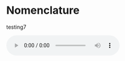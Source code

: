# Nomenclature

testing7



<audio controls>
  <source src="/audio/Steven.wav" type="audio/mpeg" />
  <p>
  </p>
</audio>
